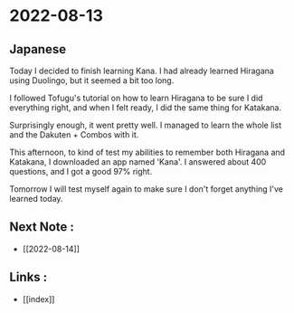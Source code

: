 # 2022-08-13

## Japanese

Today I decided to finish learning Kana. I had already learned Hiragana using Duolingo, but it seemed a bit too long.

I  followed Tofugu's tutorial on how to learn Hiragana to be sure I did everything right, and when I felt ready, I did the same thing for Katakana.

Surprisingly enough, it went pretty well. I managed to learn the whole list and the Dakuten + Combos with it. 

This afternoon, to kind of test my abilities to remember both Hiragana and Katakana, I downloaded an app named 'Kana'. I answered about 400 questions, and I got a good 97% right.

Tomorrow I will test myself again to make sure I don't forget anything I've learned today. 

## Next Note :
- [[2022-08-14]]

## Links :
- [[index]]